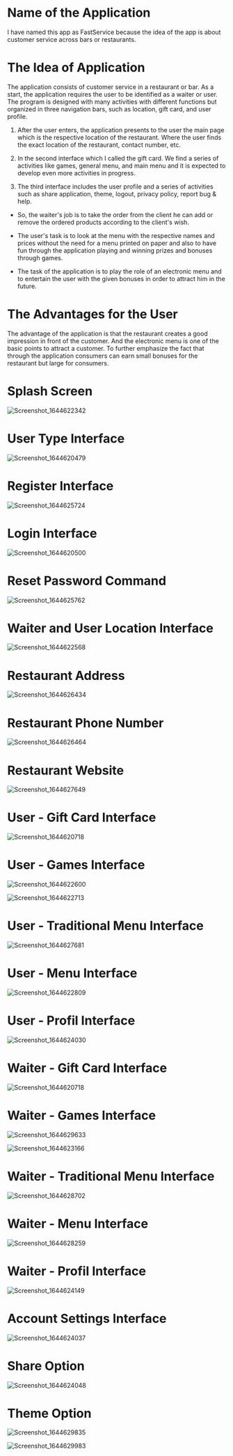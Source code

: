 # Name of the Application 
I have named this app as FastService because the idea of the app is about customer service across bars or restaurants.

# The Idea of Application 
The application consists of customer service in a restaurant or bar. As a start, the application requires the user to be identified as a waiter or user. The program is designed with many activities with different functions but organized in three navigation bars, such as location, gift card, and user profile.

1. After the user enters, the application presents to the user the main page which is the respective location of the restaurant. Where the user finds the exact location of the restaurant, contact number, etc.

2. In the second interface which I called the gift card. We find a series of activities like games, general menu, and main menu and it is expected to develop even more activities in progress.

3. The third interface includes the user profile and a series of activities such as share application, theme, logout, privacy policy, report bug & help.

* So, the waiter's job is to take the order from the client he can add or remove the ordered products according to the client's wish.

* The user's task is to look at the menu with the respective names and prices without the need for a menu printed on paper and also to have fun through the application playing    and winning prizes and bonuses through games.

* The task of the application is to play the role of an electronic menu and to entertain the user with the given bonuses in order to attract him in the future.

# The Advantages for the User

The advantage of the application is that the restaurant creates a good impression in front of the customer. And the electronic menu is one of the basic points to attract a customer. To further emphasize the fact that through the application consumers can earn small bonuses for the restaurant but large for consumers.


# Splash Screen

![Screenshot_1644622342](https://user-images.githubusercontent.com/86987951/153686811-16eeea0d-2a23-43da-8855-319df698d3f3.png)

# User Type Interface 

![Screenshot_1644620479](https://user-images.githubusercontent.com/86987951/153687573-78f5e7d7-70ff-44e9-85f2-4d555cf5922d.png)

# Register Interface

![Screenshot_1644625724](https://user-images.githubusercontent.com/86987951/153688153-2993ec36-bd06-4948-ba9e-63a6ea4537c2.png)

# Login Interface

![Screenshot_1644620500](https://user-images.githubusercontent.com/86987951/153687688-01f9dd54-2c4a-49d1-a461-9b404276e514.png)

# Reset Password Command

![Screenshot_1644625762](https://user-images.githubusercontent.com/86987951/153688238-9079b8cb-f14e-4f6a-9c7b-211b02bb4811.png)

# Waiter and User Location Interface

![Screenshot_1644622568](https://user-images.githubusercontent.com/86987951/153688391-c9018e92-2a62-4e94-ab46-47ce9d898620.png)

# Restaurant Address 
  
![Screenshot_1644626434](https://user-images.githubusercontent.com/86987951/153689057-1dd1e031-4bcd-4989-ac82-c8477c552dab.png)

# Restaurant Phone Number

![Screenshot_1644626464](https://user-images.githubusercontent.com/86987951/153689115-435d6813-353e-4fce-ba07-50d01976e57a.png)

# Restaurant Website 

![Screenshot_1644627649](https://user-images.githubusercontent.com/86987951/153689826-43a40eec-b0ca-4172-8b4e-9c18bb733ded.png)

# User - Gift Card Interface

![Screenshot_1644620718](https://user-images.githubusercontent.com/86987951/153689298-c1bca57c-59c6-493b-8008-9c8e8dcf94ed.png)

# User - Games Interface

![Screenshot_1644622600](https://user-images.githubusercontent.com/86987951/153689361-130da48c-7940-49d2-8ea7-b0ea47c5947b.png)

![Screenshot_1644622713](https://user-images.githubusercontent.com/86987951/153689596-c0674af2-8656-4f20-845e-c38af128442d.png)

# User - Traditional Menu Interface

![Screenshot_1644627681](https://user-images.githubusercontent.com/86987951/153689812-931ec98d-ae3f-442d-ad7d-9497fbe4276f.png)

# User - Menu Interface

![Screenshot_1644622809](https://user-images.githubusercontent.com/86987951/153689845-d7707c32-5eef-49a4-be4b-00764e90b135.png)

# User - Profil Interface

![Screenshot_1644624030](https://user-images.githubusercontent.com/86987951/153690686-5410be36-f6f9-4bef-bca6-46da3cd2e3c5.png)

# Waiter - Gift Card Interface

![Screenshot_1644620718](https://user-images.githubusercontent.com/86987951/153689298-c1bca57c-59c6-493b-8008-9c8e8dcf94ed.png)

# Waiter - Games Interface

![Screenshot_1644629633](https://user-images.githubusercontent.com/86987951/153691149-4e4bb0a9-64fb-4d93-b73a-a99165479971.png)

![Screenshot_1644623166](https://user-images.githubusercontent.com/86987951/153689938-ae8493fa-e2c8-4855-ae16-ecbe14738f22.png)

# Waiter - Traditional Menu Interface

![Screenshot_1644628702](https://user-images.githubusercontent.com/86987951/153690522-2af621d0-5183-456e-b99e-decb9d850ccc.png)

# Waiter - Menu  Interface

![Screenshot_1644628259](https://user-images.githubusercontent.com/86987951/153690194-8e5ba418-c514-46f0-8770-3b0404114ea8.png)

# Waiter - Profil Interface

![Screenshot_1644624149](https://user-images.githubusercontent.com/86987951/153690707-c13da077-92e5-45dc-9635-30d0c14933e2.png)

# Account Settings Interface

![Screenshot_1644624037](https://user-images.githubusercontent.com/86987951/153690777-dd1b4b09-506d-4b06-85a6-4fac32ab7745.png)

# Share Option

![Screenshot_1644624048](https://user-images.githubusercontent.com/86987951/153690803-e17a30c0-1082-44c9-8014-1ba81b0cbf0c.png)

# Theme Option

![Screenshot_1644629835](https://user-images.githubusercontent.com/86987951/153691300-50d72e1f-6852-4fcf-9a02-ff73ec35cf57.png)

![Screenshot_1644629983](https://user-images.githubusercontent.com/86987951/153691308-3d01b4dc-b551-4a37-b0ee-dfb0475f312a.png)


